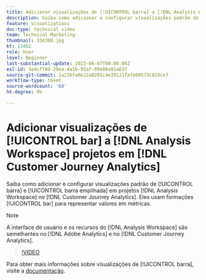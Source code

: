 ```yaml
---
title: Adicionar visualizações de [!UICONTROL barra] a [!DNL Analysis Workspace] projetos
description: Saiba como adicionar e configurar visualizações padrão de [!UICONTROL barra] e [!UICONTROL barra empilhada] para  [!DNL Analysis Workspace] projetos em [!DNL Customer Journey Analytics].
feature: Visualizations
doc-type: technical video
team: Technical Marketing
thumbnail: 334308.jpg
kt: 13402
role: User
level: Beginner
last-substantial-update: 2023-06-07T00:00:00Z
exl-id: 3e4cf780-29ea-4a1b-92af-09e08a91a637
source-git-commit: 1a23bfa0e22a8201c4e39131fafe09573c829ce7
workflow-type: tm+mt
source-wordcount: '68'
ht-degree: 0%

---
```


# Adicionar visualizações de [!UICONTROL bar] a [!DNL Analysis Workspace] projetos em [!DNL Customer Journey Analytics]

Saiba como adicionar e configurar visualizações padrão de [!UICONTROL barra] e [!UICONTROL barra empilhada] em projetos [!DNL Analysis Workspace] no [!DNL Customer Journey Analytics]. Eles usam formações [!UICONTROL bar] para representar valores em métricas.

>[!NOTE]
>
>A interface de usuário e os recursos do [!DNL Analysis Workspace] são semelhantes no [!DNL Adobe Analytics] e no [!DNL Customer Journey Analytics].

>[!VIDEO](https://video.tv.adobe.com/v/334308/?quality=12&learn=on)

Para obter mais informações sobre visualizações de [!UICONTROL barra], visite a [documentação](https://experienceleague.adobe.com/docs/analytics-platform/using/cja-workspace/visualizations/bar.html).
